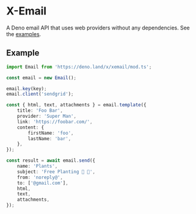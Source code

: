 # X-Email

A Deno email API that uses web providers without any dependencies. See the [examples](./examples/send.ts).

## Example

```ts
import Email from 'https://deno.land/x/xemail/mod.ts';

const email = new Email();

email.key(key);
email.client('sendgrid');

const { html, text, attachments } = email.template({
    title: 'Foo Bar',
    provider: 'Super Man',
    link: 'https://foobar.com/',
    content: {
        firstName: 'foo',
        lastName: 'bar',
    },
});

const result = await email.send({
    name: 'Plants',
    subject: 'Free Planting 🍑 🍆',
    from: 'noreply@',
    to: ['@gmail.com'],
    html,
    text,
    attachments,
});
```

<!--
    https://www.caniemail.com/search/
    https://github.com/leemunroe/responsive-html-email-template
-->
